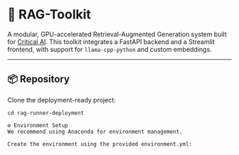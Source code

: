 # 🧠 RAG-Toolkit

A modular, GPU-accelerated Retrieval-Augmented Generation system built for [Critical AI](https://criticalai.in/). This toolkit integrates a FastAPI backend and a Streamlit frontend, with support for `llama-cpp-python` and custom embeddings.

---

## 📦 Repository

Clone the deployment-ready project:

```git clone https://github.com/Eros483/rag-runner-deployment
cd rag-runner-deployment

⚙️ Environment Setup
We recommend using Anaconda for environment management.

Create the environment using the provided environment.yml:
